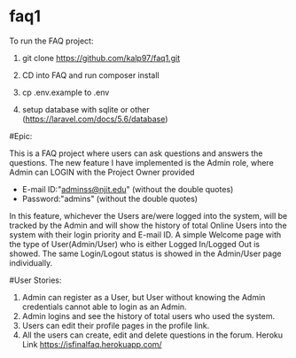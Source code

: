 # faq1

To run the FAQ project:

1. git clone https://github.com/kalp97/faq1.git

2. CD into FAQ and run composer install
3. cp .env.example to .env
4. setup database with sqlite or other 
(https://laravel.com/docs/5.6/database)

#Epic:

This is a FAQ project where users can ask questions and answers the questions. The new feature I have implemented is the Admin role, where  Admin can LOGIN with the Project Owner provided

* E-mail ID:"adminss@njit.edu" (without the double quotes)
* Password:"admins"            (without the double quotes)

In this feature, whichever the Users are/were logged into the system, will be tracked by the Admin and will show the history of total Online Users into the system with their login priority and E-mail ID. A simple Welcome page with the type of User(Admin/User) who is either Logged In/Logged Out is showed. The same Login/Logout status is showed in the Admin/User page individually.


#User Stories:

1) Admin can register as a User, but User without knowing the Admin credentials cannot able to login as an Admin.
2) Admin logins and see the history of total users who used the system.
3) Users can edit their profile pages in the profile link.
4) All the users can create, edit and delete questions in the forum.
Heroku Link https://isfinalfaq.herokuapp.com/
